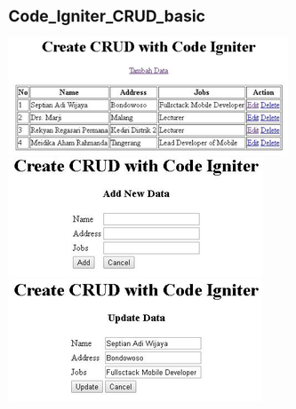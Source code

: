 # Code_Igniter_CRUD_basic
![alt tag](https://github.com/4sskick/Code_Igniter_CRUD_basic/blob/master/CRUD.JPG)
![alt tag](https://github.com/4sskick/Code_Igniter_CRUD_basic/blob/master/CRUD1.JPG)
![alt tag](https://github.com/4sskick/Code_Igniter_CRUD_basic/blob/master/CRUD2.JPG)
